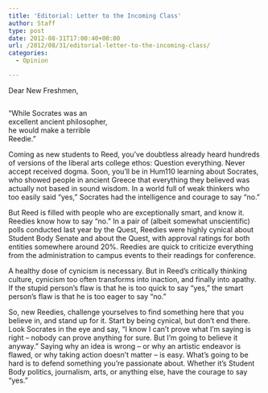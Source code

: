 ```yaml
---
title: 'Editorial: Letter to the Incoming Class'
author: Staff
type: post
date: 2012-08-31T17:00:40+00:00
url: /2012/08/31/editorial-letter-to-the-incoming-class/
categories:
  - Opinion

---
```

Dear New Freshmen,

<div id="attachment_1533" style="width: 199px" class="wp-caption alignright">
  <a href="http://www.reedquest.org/?attachment_id=1533" rel="attachment wp-att-1533"><img class="size-medium wp-image-1533" title="Socrates Bust" src="https://i2.wp.com/www.reedquest.org/wp-content/uploads/2012/08/Head_Sokrates_Glyptothek_Munich-189x300.jpeg?resize=189%2C300" alt="" data-recalc-dims="1" /></a>
  
  <p class="wp-caption-text">
    &#8220;While Socrates was an excellent ancient philosopher, he would make a terrible Reedie.&#8221;
  </p>
</div>

Coming as new students to Reed, you&#8217;ve doubtless already heard hundreds of versions of the liberal arts college ethos: Question everything. Never accept received dogma. Soon, you&#8217;ll be in Hum110 learning about Socrates, who showed people in ancient Greece that everything they believed was actually not based in sound wisdom. In a world full of weak thinkers who too easily said “yes,” Socrates had the intelligence and courage to say “no.”

But Reed is filled with people who are exceptionally smart, and know it. Reedies know how to say “no.” In a pair of (albeit somewhat unscientific) polls conducted last year by the Quest, Reedies were highly cynical about Student Body Senate and about the Quest, with approval ratings for both entities somewhere around 20%. Reedies are quick to criticize everything from the administration to campus events to their readings for conference.

A healthy dose of cynicism is necessary. But in Reed&#8217;s critically thinking culture, cynicism too often transforms into inaction, and finally into apathy. If the stupid person&#8217;s flaw is that he is too quick to say “yes,” the smart person&#8217;s flaw is that he is too eager to say “no.”

So, new Reedies, challenge yourselves to find something here that you believe in, and stand up for it. Start by being cynical, but don&#8217;t end there. Look Socrates in the eye and say, “I know I can&#8217;t prove what I&#8217;m saying is right – nobody can prove anything for sure. But I&#8217;m going to believe it anyway.” Saying why an idea is wrong – or why an artistic endeavor is flawed, or why taking action doesn&#8217;t matter – is easy. What&#8217;s going to be hard is to defend something you&#8217;re passionate about. Whether it&#8217;s Student Body politics, journalism, arts, or anything else, have the courage to say “yes.”